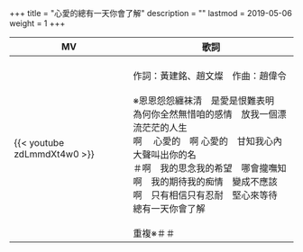 +++
title = "心愛的總有一天你會了解"
description = ""
lastmod = 2019-05-06
weight = 1
+++

MV  | 歌詞  
--------------|-------
{{< youtube zdLmmdXt4w0 >}}|<br/>作詞：黃建銘、趙文燦　作曲：趙偉令<br/><br/>※恩恩怨怨纏袜清　是愛是恨難表明<br/>為何你全然無惜咱的感情　放我一個漂流茫茫的人生<br/>啊　 心愛的　啊    心愛的　甘知我心內大聲叫出你的名<br/>＃啊　我的思念我的希望　哪會攏嘸知<br/>啊　我的期待我的痴情　變成不應該<br/>啊　只有相信只有忍耐　堅心來等待　總有一天你會了解<br/><br/>重複※＃＃